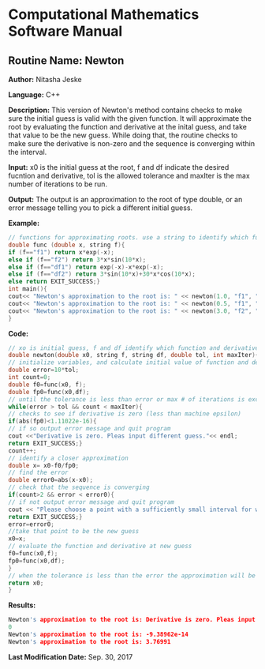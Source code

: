 # Computational Mathematics Software Manual

## **Routine Name:** Newton

**Author:** Nitasha Jeske

**Language:** C++

**Description:** This version of Newton's method contains checks to make sure the initial guess is valid with the given function. It will approximate the root by evaluating the function and derivative at the inital guess, and take that value to be the new guess. While doing that, the routine checks to make sure the derivative is non-zero and the sequence is converging within the interval. 

**Input:** x0 is the initial guess at the root, f and df indicate the desired fucntion and derivative, tol is the allowed tolerance and maxIter is the max number of iterations to be run. 

**Output:** The output is an approximation to the root of type double, or an error message telling you to pick a different initial guess. 

**Example:**
```C++
// functions for approximating roots. use a string to identify which function is called
double func (double x, string f){
if (f=="f1") return x*exp(-x);
else if (f=="f2") return 3*x*sin(10*x);
else if (f=="df1") return exp(-x)-x*exp(-x);
else if (f=="df2") return 3*sin(10*x)+30*x*cos(10*x);
else return EXIT_SUCCESS;}
int main(){
cout<< "Newton's approximation to the root is: " << newton(1.0, "f1", "df1", .0001, 10)<<endl;
cout<< "Newton's approximation to the root is: " << newton(0.5, "f1", "df1", .0001, 10)<<endl;
cout<< "Newton's approximation to the root is: " << newton(3.0, "f2", "df2", .0001, 10)<<endl;
}
```

**Code:**
```C++
// xo is initial guess, f and df identify which function and derivative in the func function
double newton(double x0, string f, string df, double tol, int maxIter){
// initialize variables, and calculate initial value of function and derivative
double error=10*tol;
int count=0;
double f0=func(x0, f);
double fp0=func(x0,df);
// until the tolerance is less than error or max # of iterations is exceeded
while(error > tol && count < maxIter){
// checks to see if derivative is zero (less than machine epsilon)
if(abs(fp0)<1.11022e-16){
// if so output error message and quit program
cout <<"Derivative is zero. Pleas input different guess."<< endl;
return EXIT_SUCCESS;}
count++;
// identify a closer approximation
double x= x0-f0/fp0;
// find the error
double error0=abs(x-x0);
// check that the sequence is converging
if(count>2 && error < error0){
// if not output error message and quit program
cout << "Please choose a point with a sufficiently small interval for which the sequence will converge." << endl;
return EXIT_SUCCESS;}
error=error0;
//take that point to be the new guess
x0=x;
// evaluate the function and derivative at new guess
f0=func(x0,f);
fp0=func(x0,df);
}
// when the tolerance is less than the error the approximation will be returned
return x0;
}
```

**Results:**  
```C++
Newton's approximation to the root is: Derivative is zero. Pleas input different guess.
0
Newton's approximation to the root is: -9.38962e-14
Newton's approximation to the root is: 3.76991

```

**Last Modification Date:**
Sep. 30, 2017

